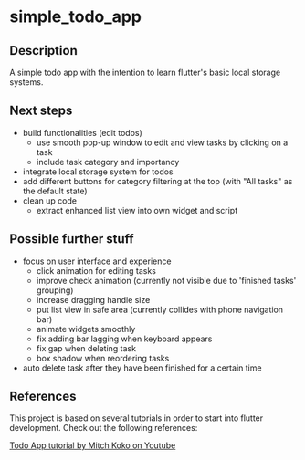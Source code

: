 # simple_todo_app

## Description
A simple todo app with the intention to learn flutter's basic local storage systems.

## Next steps
- build functionalities (edit todos)
  - use smooth pop-up window to edit and view tasks by clicking on a task
  - include task category and importancy
- integrate local storage system for todos
- add different buttons for category filtering at the top (with "All tasks" as the default state)
- clean up code
  - extract enhanced list view into own widget and script

## Possible further stuff
- focus on user interface and experience
  - click animation for editing tasks
  - improve check animation (currently not visible due to 'finished tasks' grouping)
  - increase dragging handle size
  - put list view in safe area (currently collides with phone navigation bar)
  - animate widgets smoothly
  - fix adding bar lagging when keyboard appears
  - fix gap when deleting task
  - box shadow when reordering tasks
- auto delete task after they have been finished for a certain time

## References
This project is based on several tutorials in order to start into flutter development. Check out the following references:

[Todo App tutorial by Mitch Koko on Youtube](https://youtu.be/mMgr47QBZWA?feature=shared)
